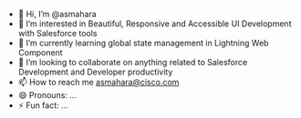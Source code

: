 - 👋 Hi, I’m @asmahara
- 👀 I’m interested in Beautiful, Responsive and Accessible UI Development with Salesforce tools
- 🌱 I’m currently learning global state management in Lightning Web Component
- 💞️ I’m looking to collaborate on anything related to Salesforce Development and Developer productivity
- 📫 How to reach me asmahara@cisco.com
- 😄 Pronouns: ...
- ⚡ Fun fact: ...

<!---
asmahara/asmahara is a ✨ special ✨ repository because its `README.md` (this file) appears on your GitHub profile.
You can click the Preview link to take a look at your changes.
--->
